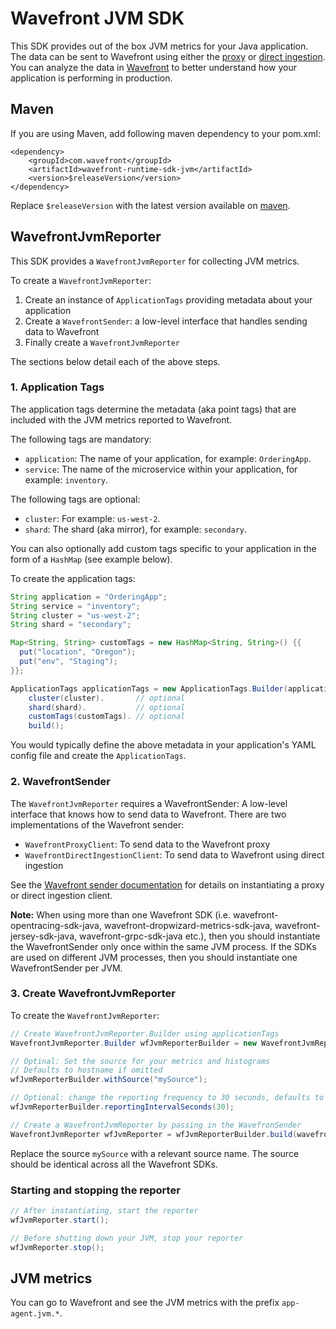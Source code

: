# Wavefront JVM SDK

This SDK provides out of the box JVM metrics for your Java application. The data can be sent to Wavefront using either the [proxy](https://docs.wavefront.com/proxies.html) or [direct ingestion](https://docs.wavefront.com/direct_ingestion.html). You can analyze the data in [Wavefront](https://www.wavefront.com) to better understand how your application is performing in production.

## Maven
If you are using Maven, add following maven dependency to your pom.xml:
```
<dependency>
    <groupId>com.wavefront</groupId>
    <artifactId>wavefront-runtime-sdk-jvm</artifactId>
    <version>$releaseVersion</version>
</dependency>
```

Replace `$releaseVersion` with the latest version available on [maven](http://search.maven.org/#search%7Cga%7C1%7Cwavefront-runtime-sdk-jvm).

## WavefrontJvmReporter
This SDK provides a `WavefrontJvmReporter` for collecting JVM metrics.

To create a `WavefrontJvmReporter`:
1. Create an instance of `ApplicationTags` providing metadata about your application
2. Create a `WavefrontSender`: a low-level interface that handles sending data to Wavefront
3. Finally create a `WavefrontJvmReporter`

The sections below detail each of the above steps.

### 1. Application Tags

The application tags determine the metadata (aka point tags) that are included with the JVM metrics reported to Wavefront.

The following tags are mandatory:
* `application`: The name of your application, for example: `OrderingApp`.
* `service`: The name of the microservice within your application, for example: `inventory`.

The following tags are optional:
* `cluster`: For example: `us-west-2`.
* `shard`: The shard (aka mirror), for example: `secondary`.

You can also optionally add custom tags specific to your application in the form of a `HashMap` (see example below).

To create the application tags:
```java
String application = "OrderingApp";
String service = "inventory";
String cluster = "us-west-2";
String shard = "secondary";

Map<String, String> customTags = new HashMap<String, String>() {{
  put("location", "Oregon");
  put("env", "Staging");
}};

ApplicationTags applicationTags = new ApplicationTags.Builder(application, service).
    cluster(cluster).       // optional
    shard(shard).           // optional
    customTags(customTags). // optional
    build();
```

You would typically define the above metadata in your application's YAML config file and create the `ApplicationTags`.

### 2. WavefrontSender

The `WavefrontJvmReporter` requires a WavefrontSender: A low-level interface that knows how to send data to Wavefront. There are two implementations of the Wavefront sender:

* `WavefrontProxyClient`: To send data to the Wavefront proxy
* `WavefrontDirectIngestionClient`: To send data to Wavefront using direct ingestion

See the [Wavefront sender documentation](https://github.com/wavefrontHQ/wavefront-sdk-java/blob/master/README.md#wavefrontsender) for details on instantiating a proxy or direct ingestion client.

**Note:** When using more than one Wavefront SDK (i.e. wavefront-opentracing-sdk-java, wavefront-dropwizard-metrics-sdk-java, wavefront-jersey-sdk-java, wavefront-grpc-sdk-java etc.), then you should instantiate the WavefrontSender only once within the same JVM process.
If the SDKs are used on different JVM processes, then you should instantiate one WavefrontSender per JVM.

### 3. Create WavefrontJvmReporter
To create the `WavefrontJvmReporter`:
```java
// Create WavefrontJvmReporter.Builder using applicationTags
WavefrontJvmReporter.Builder wfJvmReporterBuilder = new WavefrontJvmReporter.Builder(applicationTags);

// Optinal: Set the source for your metrics and histograms
// Defaults to hostname if omitted
wfJvmReporterBuilder.withSource("mySource");

// Optional: change the reporting frequency to 30 seconds, defaults to 1 min
wfJvmReporterBuilder.reportingIntervalSeconds(30);

// Create a WavefrontJvmReporter by passing in the WavefronSender
WavefrontJvmReporter wfJvmReporter = wfJvmReporterBuilder.build(wavefrontSender);
```
Replace the source `mySource` with a relevant source name. The source should be identical across all the Wavefront SDKs.

### Starting and stopping the reporter
```java
// After instantiating, start the reporter
wfJvmReporter.start();

// Before shutting down your JVM, stop your reporter
wfJvmReporter.stop();
```

## JVM metrics

You can go to Wavefront and see the JVM metrics with the prefix `app-agent.jvm.*`.
